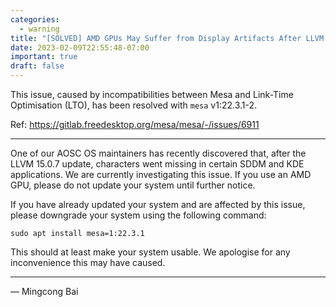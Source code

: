 ```yaml
---
categories:
  - warning
title: "[SOLVED] AMD GPUs May Suffer from Display Artifacts After LLVM 15 Update"
date: 2023-02-09T22:55:48-07:00
important: true
draft: false
---
```


This issue, caused by incompatibilities between Mesa and Link-Time
Optimisation (LTO), has been resolved with `mesa` v1:22.3.1-2.

Ref: https://gitlab.freedesktop.org/mesa/mesa/-/issues/6911

---

One of our AOSC OS maintainers has recently discovered that, after the LLVM
15.0.7 update, characters went missing in certain SDDM and KDE applications.
We are currently investigating this issue. If you use an AMD GPU, please do
not update your system until further notice.

If you have already updated your system and are affected by this issue, please
downgrade your system using the following command:

```
sudo apt install mesa=1:22.3.1
```

This should at least make your system usable. We apologise for any
inconvenience this may have caused.

---

— Mingcong Bai
